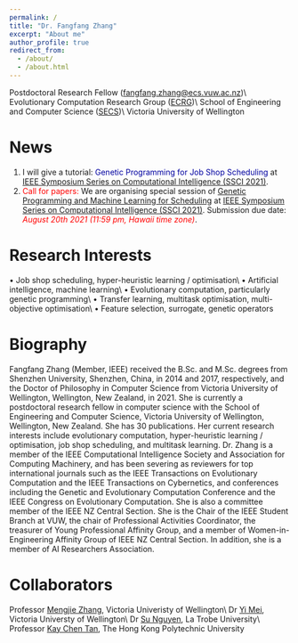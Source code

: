 ```yaml
---
permalink: /
title: "Dr. Fangfang Zhang"
excerpt: "About me"
author_profile: true
redirect_from: 
  - /about/
  - /about.html
---
```


Postdoctoral Research Fellow (<span style="color: #0000a0">fangfang.zhang@ecs.vuw.ac.nz</span>)\\
Evolutionary Computation Research Group ([ECRG](https://ecs.wgtn.ac.nz/Groups/ECRG/WebHome))\\
School of Engineering and Computer Science ([SECS](https://www.wgtn.ac.nz/engineering/school-of-engineering-and-computer-science))\\
Victoria University of Wellington

News
======
1. I will give a tutorial: <span style="color: #0000a0">Genetic Programming for Job Shop Scheduling</span> at [IEEE Symposium Series on Computational Intelligence (SSCI 2021)](https://attend.ieee.org/ssci-2021/).
2. <span style="color: #FF0000">Call for papers:</span> We are organising special session of <span style="color: #0000a0"> [Genetic Programming and Machine Learning for Scheduling](https://attend.ieee.org/ssci-2021/special-session-genetic-programming-and-machine-learning-for-scheduling/)</span> at [IEEE Symposium Series on Computational Intelligence (SSCI 2021)](https://attend.ieee.org/ssci-2021/). Submission due date: <span style="color: #FF0000"><i>August 20th 2021 (11:59 pm, Hawaii time zone)</i></span>.

Research Interests
======
• Job shop scheduling, hyper-heuristic learning / optimisation\\
• Artificial intelligence, machine learning\\
• Evolutionary computation, particularly genetic programming\\
• Transfer learning, multitask optimisation, multi-objective optimisation\\
• Feature selection, surrogate, genetic operators


Biography
======
Fangfang Zhang (Member, IEEE) received the B.Sc. and M.Sc. degrees from Shenzhen University, Shenzhen, China, in 2014 and 2017, respectively, and the Doctor of Philosophy in Computer Science from Victoria University of Wellington, Wellington, New Zealand, in 2021. She is currently a postdoctoral research fellow in computer science with the School of Engineering and Computer Science, Victoria University of Wellington, Wellington, New Zealand. She has 30 publications. Her current research interests include evolutionary computation, hyper-heuristic learning / optimisation,
job shop scheduling, and multitask learning. Dr. Zhang is a member of the IEEE Computational Intelligence Society and Association for Computing Machinery, and has been severing as reviewers for top international journals such as the IEEE Transactions on Evolutionary Computation and the IEEE Transactions on Cybernetics, and conferences including the Genetic and Evolutionary Computation Conference and the IEEE Congress on Evolutionary Computation. She is also a committee member of the IEEE NZ Central Section. She is the Chair of the IEEE Student Branch at VUW, the chair of Professional Activities Coordinator, the treasurer of Young Professional Affinity Group, and a member of Women-in-Engineering Affinity Group of IEEE NZ Central Section. In addition, she is a member of AI Researchers Association.


Collaborators
======
Professor [Mengjie Zhang](https://scholar.google.co.nz/citations?user=hLvGrrkAAAAJ&hl=en), Victoria Univeristy of Wellington\\
Dr [Yi Mei](https://scholar.google.co.nz/citations?user=vTC_7_wAAAAJ&hl=en), Victoria Universty of Wellington\\
Dr [Su Nguyen](https://scholar.google.co.nz/citations?user=PQYVtl4AAAAJ&hl=en), La Trobe University\\
Professor [Kay Chen Tan](https://scholar.google.com/citations?user=LFngSp0AAAAJ&hl=en), The Hong Kong Polytechnic University




